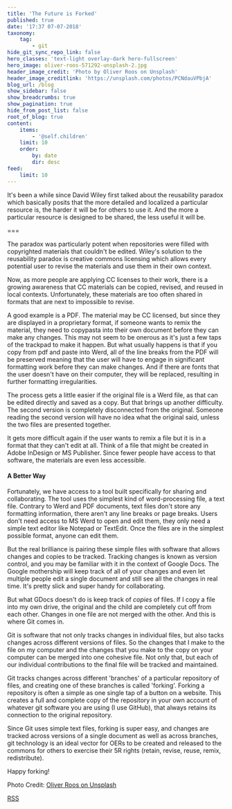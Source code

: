 ```yaml
---
title: 'The Future is Forked'
published: true
date: '17:37 07-07-2018'
taxonomy:
    tag:
        - git
hide_git_sync_repo_link: false
hero_classes: 'text-light overlay-dark hero-fullscreen'
hero_image: oliver-roos-571292-unsplash-2.jpg
header_image_credit: 'Photo by Oliver Roos on Unsplash'
header_image_creditlink: 'https://unsplash.com/photos/PCNdauVPbjA'
blog_url: /blog
show_sidebar: false
show_breadcrumbs: true
show_pagination: true
hide_from_post_list: false
root_of_blog: true
content:
    items:
        - '@self.children'
    limit: 10
    order:
        by: date
        dir: desc
feed:
    limit: 10
---
```


It's been a while since David Wiley first talked about the reusability paradox which basically posits that the more detailed and localized a particular resource is, the harder it will be for others to use it. And the more a particular resource is designed to be shared, the less useful it will be.

===

The paradox was particularly potent when repositories were filled with copyrighted materials that couldn't be edited. Wiley's solution to the reusability paradox is creative commons licensing which allows every potential user to revise the materials and use them in their own context.

Now, as more people are applying CC licenses to their work, there is a growing awareness that CC materials can be copied, revised, and reused in local contexts. Unfortunately, these materials are too often shared in formats that are next to impossible to revise.

A good example is a PDF. The material may be CC licensed, but since they are displayed in a proprietary format, if someone wants to remix the material, they need to copypasta into their own document before they can make any changes. This may not seem to be onerous as it's just a few taps of the trackpad to make it happen. But what usually happens is that if you copy from pdf and paste into Werd, all of the line breaks from the PDF will be preserved meaning that the user will have to engage in significant formatting work before they can make changes. And if there are fonts that the user doesn't have on their computer, they will be replaced, resulting in further formatting irregularities.

The process gets a little easier if the original file is a Werd file, as that can be edited directly and saved as a copy. But that brings up another difficulty. The second version is completely disconnected from the original. Someone reading the second version will have no idea what the original said, unless the two files are presented together.

It gets more difficult again if the user wants to remix a file but it is in a format that they can't edit at all. Think of a file that might be created in Adobe InDesign or MS Publisher. Since fewer people have access to that software, the materials are even less accessible.

#### A Better Way

Fortunately, we have access to a tool built specifically for sharing and collaborating. The tool uses the simplest kind of word-processing file, a text file. Contrary to Werd and PDF documents, text files don't store any formatting information, there aren't any line breaks or page breaks. Users don't need access to MS Werd to open and edit them, they only need a simple text editor like Notepad or TextEdit. Once the files are in the simplest possible format, anyone can edit them.

But the real brilliance is pairing these simple files with software that allows changes and copies to be tracked. Tracking changes is known as version control, and you may be familiar with it in the context of Google Docs. The Google mothership will keep track of all of your changes and even let multiple people edit a single document and still see all the changes in real time. It's pretty slick and super handy for collaborating.

But what GDocs doesn't do is keep track of *copies* of files. If I copy a file into my own drive, the original and the child are completely cut off from each other. Changes in one file are not merged with the other. And this is where Git comes in.

Git is software that not only tracks changes in individual files, but also tacks changes across different versions of files. So the changes that I make to the file on my computer and the changes that you make to the copy on your computer can be merged into one cohesive file. Not only that, but each of our individual contributions to the final file will be tracked and maintained.

Git tracks changes across different 'branches' of a particular repository of files, and creating one of these branches is called 'forking'. Forking a repository is often a simple as one single tap of a button on a website. This creates a full and complete copy of the repository in your own account of whatever git software you are using (I use GitHub), that always retains its connection to the original repository.

Since Git uses simple text files, forking is super easy, and changes are tracked across versions of a single document as well as across branches, git technology is an ideal vector for OERs to be created and released to the commons for others to exercise their 5R rights (retain, revise, reuse, remix, redistribute).

Happy forking!

Photo Credit: [Oliver Roos on Unsplash](https://unsplash.com/photos/PCNdauVPbjA)

<a class="button" href="https://grav.madland.ca.rss"><i class="fa fa-rss-square"></i> RSS</a>
